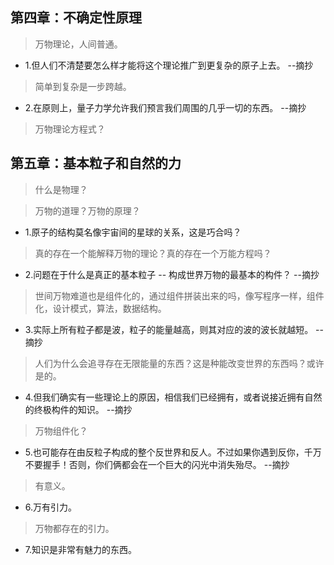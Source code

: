 ## 第四章：不确定性原理

>万物理论，人间普通。

- 1.但人们不清楚要怎么样才能将这个理论推广到更复杂的原子上去。 --摘抄

>简单到复杂是一步跨越。

- 2.在原则上，量子力学允许我们预言我们周围的几乎一切的东西。 --摘抄

>万物理论方程式？

## 第五章：基本粒子和自然的力

>什么是物理？

>万物的道理？万物的原理？

- 1.原子的结构莫名像宇宙间的星球的关系，这是巧合吗？

>真的存在一个能解释万物的理论？真的存在一个万能方程吗？

- 2.问题在于什么是真正的基本粒子 -- 构成世界万物的最基本的构件？ --摘抄

>世间万物难道也是组件化的，通过组件拼装出来的吗，像写程序一样，组件化，设计模式，算法，数据结构。

- 3.实际上所有粒子都是波，粒子的能量越高，则其对应的波的波长就越短。 --摘抄

>人们为什么会追寻存在无限能量的东西？这是种能改变世界的东西吗？或许是的。

- 4.但我们确实有一些理论上的原因，相信我们已经拥有，或者说接近拥有自然的终极构件的知识。 --摘抄

>万物组件化？

- 5.也可能存在由反粒子构成的整个反世界和反人。不过如果你遇到反你，千万不要握手！否则，你们俩都会在一个巨大的闪光中消失殆尽。 --摘抄

>有意义。

- 6.万有引力。

>万物都存在的引力。

- 7.知识是非常有魅力的东西。
